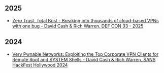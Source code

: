 ## 2025

* [Zero Trust, Total Bust - Breaking into thousands of cloud-based VPNs with one bug - David Cash & Rich Warren, DEF CON 33 - 2025](2025/Zer0_Trust_Total%20Bust,%20Breaking%20into%20Thousands%20of%20Cloud-Based%20VPNs%20with%20One%20Bug%20-%20DEF%20CON%2033.pdf)


## 2024

* [Very Pwnable Networks: Exploiting the Top Corporate VPN Clients
for Remote Root and SYSTEM Shells - David Cash & Rich Warren, SANS HackFest Hollywood 2024](2024/Very%20Pwnable%20Networks%20-%20HackFest%20Hollywood%202024.pdf)
